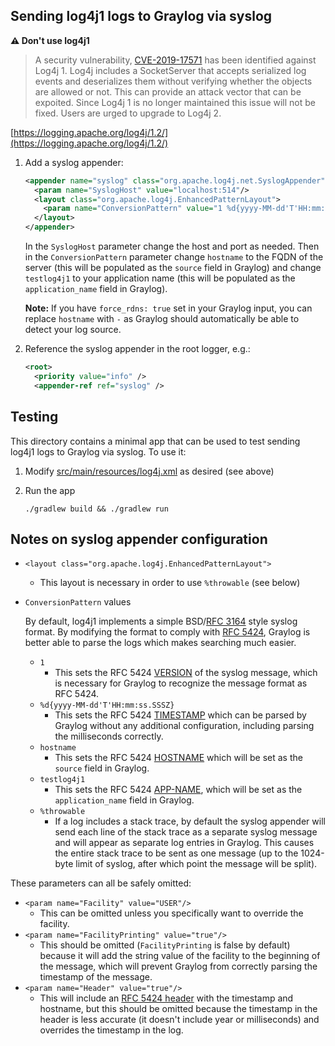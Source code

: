 ## Sending log4j1 logs to Graylog via syslog

**⚠ Don't use log4j1**

> A security vulnerability, [CVE-2019-17571](https://www.cvedetails.com/cve/CVE-2019-17571/) has been identified against Log4j 1. Log4j includes a SocketServer that accepts serialized log events and deserializes them without verifying whether the objects are allowed or not. This can provide an attack vector that can be expoited. Since Log4j 1 is no longer maintained this issue will not be fixed. Users are urged to upgrade to Log4j 2.

[https://logging.apache.org/log4j/1.2/](https://logging.apache.org/log4j/1.2/)

1. Add a syslog appender:

   ```xml
   <appender name="syslog" class="org.apache.log4j.net.SyslogAppender">
     <param name="SyslogHost" value="localhost:514"/>
     <layout class="org.apache.log4j.EnhancedPatternLayout">
       <param name="ConversionPattern" value="1 %d{yyyy-MM-dd'T'HH:mm:ss.SSSZ} hostname testlog4j1 - - - [%t] %-5p %c %x - %m%n%throwable"/>
     </layout>
   </appender>
   ```

   In the `SyslogHost` parameter change the host and port as needed. Then in the `ConversionPattern` parameter change
   `hostname` to the FQDN of the server (this will be populated as the `source` field in Graylog) and change
   `testlog4j1` to your application name (this will be populated as the `application_name` field in Graylog).

   **Note:** If you have `force_rdns: true` set in your Graylog input, you can replace `hostname` with `-` as Graylog
   should automatically be able to detect your log source.

1. Reference the syslog appender in the root logger, e.g.:

   ```xml
   <root>
     <priority value="info" />
     <appender-ref ref="syslog" />
   ```

## Testing

This directory contains a minimal app that can be used to test sending log4j1 logs to Graylog via syslog. To use it:

1. Modify [src/main/resources/log4j.xml](src/main/resources/log4j.xml) as desired (see above)

1. Run the app

   ```
   ./gradlew build && ./gradlew run
   ```

## Notes on syslog appender configuration

- `<layout class="org.apache.log4j.EnhancedPatternLayout">`
  - This layout is necessary in order to use `%throwable` (see below)
- `ConversionPattern` values

  By default, log4j1 implements a simple BSD/[RFC 3164](https://tools.ietf.org/html/rfc3164) style syslog format. By
  modifying the format to comply with [RFC 5424](https://tools.ietf.org/html/rfc5424), Graylog is better able to parse
  the logs which makes searching much easier.

  - `1`
    - This sets the RFC 5424 [VERSION](https://tools.ietf.org/html/rfc5424#section-6.2.2) of the syslog message,
      which is necessary for Graylog to recognize the message format as RFC 5424.
  - `%d{yyyy-MM-dd'T'HH:mm:ss.SSSZ}`
    - This sets the RFC 5424 [TIMESTAMP](https://tools.ietf.org/html/rfc5424#section-6.2.3) which can be parsed by
      Graylog without any additional configuration, including parsing the milliseconds correctly.
  - `hostname`
    - This sets the RFC 5424 [HOSTNAME](https://tools.ietf.org/html/rfc5424#section-6.2.4) which will be set as the
      `source` field in Graylog.
  - `testlog4j1`
    - This sets the RFC 5424 [APP-NAME](https://tools.ietf.org/html/rfc5424#section-6.2.5), which will be set as the
      `application_name` field in Graylog.
  - `%throwable`
    - If a log includes a stack trace, by default the syslog appender will send each line of the stack trace as a
      separate syslog message and will appear as separate log entries in Graylog. This causes the entire stack trace
      to be sent as one message (up to the 1024-byte limit of syslog, after which point the message will be split).

These parameters can all be safely omitted:

- `<param name="Facility" value="USER"/>`
  - This can be omitted unless you specifically want to override the facility.
- `<param name="FacilityPrinting" value="true"/>`
  - This should be omitted (`FacilityPrinting` is false by default) because it will add the string value of the
    facility to the beginning of the message, which will prevent Graylog from correctly parsing the timestamp of the
    message.
- `<param name="Header" value="true"/>`
  - This will include an [RFC 5424 header](https://tools.ietf.org/html/rfc5424#section-6.2) with the timestamp and
    hostname, but this should be omitted because the timestamp in the header is less accurate (it doesn't include year
    or milliseconds) and overrides the timestamp in the log.
